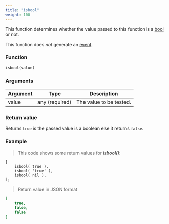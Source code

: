 ```yaml
---
title: "isbool"
weight: 100
---
```


This function determines whether the value passed to this function
is a [bool](../../data-types/bool) or not.

This function does *not* generate an [event](../../overview/events).

### Function

`isbool(value)`

### Arguments

Argument | Type | Description
-------- | ---- | -----------
value | any (required) | The value to be tested.

### Return value

Returns `true` is the passed value is a boolean else it returns `false`.

### Example

> This code shows some return values for ***isbool()***:

```thingsdb,json_response
[
    isbool( true ),
    isbool( 'true' ),
    isbool( nil ),
];
```

> Return value in JSON format

```json
[
    true,
    false,
    false
]
```
